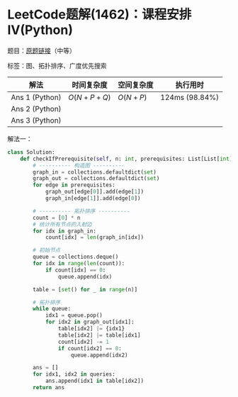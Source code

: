 # LeetCode题解(1462)：课程安排IV(Python)

题目：[原题链接](https://leetcode-cn.com/problems/course-schedule-iv/)（中等）

标签：图、拓扑排序、广度优先搜索

| 解法           | 时间复杂度 | 空间复杂度 | 执行用时       |
| -------------- | ---------- | ---------- | -------------- |
| Ans 1 (Python) | $O(N+P+Q)$ | $O(N+P)$   | 124ms (98.84%) |
| Ans 2 (Python) |            |            |                |
| Ans 3 (Python) |            |            |                |

解法一：

```python
class Solution:
    def checkIfPrerequisite(self, n: int, prerequisites: List[List[int]], queries: List[List[int]]) -> List[bool]:
        # ---------- 构造图 ----------
        graph_in = collections.defaultdict(set)
        graph_out = collections.defaultdict(set)
        for edge in prerequisites:
            graph_out[edge[0]].add(edge[1])
            graph_in[edge[1]].add(edge[0])

        # ---------- 拓扑排序 ----------
        count = [0] * n
        # 统计所有节点的入射边
        for idx in graph_in:
            count[idx] = len(graph_in[idx])

        # 初始节点
        queue = collections.deque()
        for idx in range(len(count)):
            if count[idx] == 0:
                queue.append(idx)

        table = [set() for _ in range(n)]

        # 拓扑排序
        while queue:
            idx1 = queue.pop()
            for idx2 in graph_out[idx1]:
                table[idx2] |= {idx1}
                table[idx2] |= table[idx1]
                count[idx2] -= 1
                if count[idx2] == 0:
                    queue.append(idx2)

        ans = []
        for idx1, idx2 in queries:
            ans.append(idx1 in table[idx2])
        return ans
```

